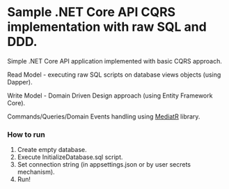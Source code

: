 Sample .NET Core API CQRS implementation with raw SQL and DDD.
==============================================================

Simple .NET Core API application implemented with basic CQRS approach.

Read Model - executing raw SQL scripts on database views objects (using Dapper).

Write Model - Domain Driven Design approach (using Entity Framework Core).

Commands/Queries/Domain Events handling using [MediatR](https://github.com/jbogard/MediatR) library.

### How to run
1. Create empty database.
2. Execute InitializeDatabase.sql script.
2. Set connection string (in appsettings.json or by user secrets mechanism).
3. Run!
